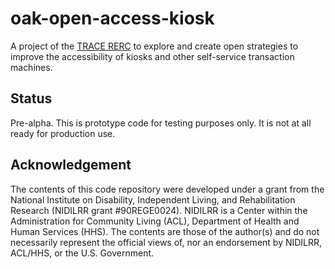 # oak-open-access-kiosk
A project of the [TRACE RERC](https://trace.umd.edu/) to explore and create open strategies to improve the accessibility of kiosks and other self-service transaction machines.

## Status
Pre-alpha. This is prototype code for testing purposes only. It is not at all ready for production use.

## Acknowledgement
The contents of this code repository were developed under a grant from the National Institute on Disability, Independent Living, and Rehabilitation Research (NIDILRR grant #90REGE0024). NIDILRR is a Center within the Administration for Community Living (ACL), Department of Health and Human Services (HHS). The contents are those of the author(s) and do not necessarily represent the official views of, nor an endorsement by NIDILRR, ACL/HHS, or the U.S. Government.
